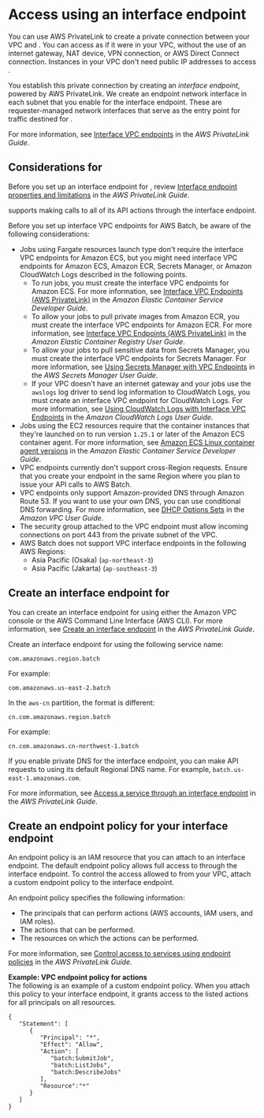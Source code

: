 # Access using an interface endpoint<a name="vpc-interface-endpoints"></a>

You can use AWS PrivateLink to create a private connection between your VPC and \. You can access as if it were in your VPC, without the use of an internet gateway, NAT device, VPN connection, or AWS Direct Connect connection\. Instances in your VPC don't need public IP addresses to access \.

You establish this private connection by creating an *interface endpoint*, powered by AWS PrivateLink\. We create an endpoint network interface in each subnet that you enable for the interface endpoint\. These are requester\-managed network interfaces that serve as the entry point for traffic destined for \.

For more information, see [Interface VPC endpoints](https://docs.aws.amazon.com/vpc/latest/privatelink/vpce-interface.html) in the *AWS PrivateLink Guide*\.

## Considerations for<a name="vpc-endpoint-considerations"></a>

Before you set up an interface endpoint for , review [Interface endpoint properties and limitations](https://docs.aws.amazon.com/vpc/latest/privatelink/vpce-interface.html#vpce-interface-limitations) in the *AWS PrivateLink Guide*\.

 supports making calls to all of its API actions through the interface endpoint\. 

Before you set up interface VPC endpoints for AWS Batch, be aware of the following considerations:
+ Jobs using Fargate resources launch type don't require the interface VPC endpoints for Amazon ECS, but you might need interface VPC endpoints for Amazon ECS, Amazon ECR, Secrets Manager, or Amazon CloudWatch Logs described in the following points\.
  + To run jobs, you must create the interface VPC endpoints for Amazon ECS\. For more information, see [Interface VPC Endpoints \(AWS PrivateLink\)](https://docs.aws.amazon.com/AmazonECS/latest/developerguide/vpc-endpoints.html) in the *Amazon Elastic Container Service Developer Guide*\.
  + To allow your jobs to pull private images from Amazon ECR, you must create the interface VPC endpoints for Amazon ECR\. For more information, see [Interface VPC Endpoints \(AWS PrivateLink\)](https://docs.aws.amazon.com/AmazonECR/latest/userguide/vpc-endpoints.html) in the *Amazon Elastic Container Registry User Guide*\.
  + To allow your jobs to pull sensitive data from Secrets Manager, you must create the interface VPC endpoints for Secrets Manager\. For more information, see [Using Secrets Manager with VPC Endpoints](https://docs.aws.amazon.com/secretsmanager/latest/userguide/vpc-endpoint-overview.html) in the *AWS Secrets Manager User Guide*\.
  + If your VPC doesn't have an internet gateway and your jobs use the `awslogs` log driver to send log information to CloudWatch Logs, you must create an interface VPC endpoint for CloudWatch Logs\. For more information, see [Using CloudWatch Logs with Interface VPC Endpoints](https://docs.aws.amazon.com/AmazonCloudWatch/latest/logs/cloudwatch-logs-and-interface-VPC.html) in the *Amazon CloudWatch Logs User Guide*\.
+ Jobs using the EC2 resources require that the container instances that they're launched on to run version `1.25.1` or later of the Amazon ECS container agent\. For more information, see [Amazon ECS Linux container agent versions](https://docs.aws.amazon.com/AmazonECS/latest/developerguide/ecs-agent-versions.html) in the *Amazon Elastic Container Service Developer Guide*\.
+ VPC endpoints currently don't support cross\-Region requests\. Ensure that you create your endpoint in the same Region where you plan to issue your API calls to AWS Batch\.
+ VPC endpoints only support Amazon\-provided DNS through Amazon Route 53\. If you want to use your own DNS, you can use conditional DNS forwarding\. For more information, see [DHCP Options Sets](https://docs.aws.amazon.com/vpc/latest/userguide/VPC_DHCP_Options.html) in the *Amazon VPC User Guide*\.
+ The security group attached to the VPC endpoint must allow incoming connections on port 443 from the private subnet of the VPC\.
+ AWS Batch does not support VPC interface endpoints in the following AWS Regions:
  + Asia Pacific \(Osaka\) \(`ap-northeast-3`\)
  + Asia Pacific \(Jakarta\) \(`ap-southeast-3`\)

## Create an interface endpoint for<a name="vpc-endpoint-create"></a>

You can create an interface endpoint for using either the Amazon VPC console or the AWS Command Line Interface \(AWS CLI\)\. For more information, see [Create an interface endpoint](https://docs.aws.amazon.com/vpc/latest/privatelink/vpce-interface.html#create-interface-endpoint) in the *AWS PrivateLink Guide*\.

Create an interface endpoint for using the following service name:

```
com.amazonaws.region.batch
```

For example:

```
com.amazonaws.us-east-2.batch
```

In the `aws-cn` partition, the format is different:

```
cn.com.amazonaws.region.batch
```

For example:

```
cn.com.amazonaws.cn-northwest-1.batch
```

If you enable private DNS for the interface endpoint, you can make API requests to using its default Regional DNS name\. For example, `batch.us-east-1.amazonaws.com`\.

For more information, see [Access a service through an interface endpoint](https://docs.aws.amazon.com/vpc/latest/privatelink/vpce-interface.html#access-service-though-endpoint) in the *AWS PrivateLink Guide*\.

## Create an endpoint policy for your interface endpoint<a name="vpc-endpoint-policy"></a>

An endpoint policy is an IAM resource that you can attach to an interface endpoint\. The default endpoint policy allows full access to through the interface endpoint\. To control the access allowed to from your VPC, attach a custom endpoint policy to the interface endpoint\.

An endpoint policy specifies the following information:
+ The principals that can perform actions \(AWS accounts, IAM users, and IAM roles\)\.
+ The actions that can be performed\.
+ The resources on which the actions can be performed\.

For more information, see [Control access to services using endpoint policies](https://docs.aws.amazon.com/vpc/latest/privatelink/vpc-endpoints-access.html) in the *AWS PrivateLink Guide*\.

**Example: VPC endpoint policy for actions**  
The following is an example of a custom endpoint policy\. When you attach this policy to your interface endpoint, it grants access to the listed actions for all principals on all resources\.

```
{
   "Statement": [
      {
         "Principal": "*",
         "Effect": "Allow",
         "Action": [
            "batch:SubmitJob",
            "batch:ListJobs",
            "batch:DescribeJobs"
         ],
         "Resource":"*"
      }
   ]
}
```